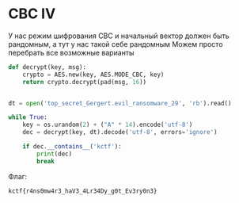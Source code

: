 # CBC IV

У нас режим шифрования CBC и начальный вектор должен быть рандомным, а тут у нас такой себе рандомным
Можем просто перебрать все возможные варианты

```Python
def decrypt(key, msg):
    crypto = AES.new(key, AES.MODE_CBC, key)
    return crypto.decrypt(pad(msg, 16))


dt = open('top_secret_Gergert.evil_ransomware_29', 'rb').read()

while True:
    key = os.urandom(2) + ("A" * 14).encode('utf-8')
    dec = decrypt(key, dt).decode('utf-8', errors='ignore')

    if dec.__contains__('kctf'):
        print(dec)
        break
```

Флаг: 
```
kctf{r4ns0mw4r3_haV3_4Lr34Dy_g0t_Ev3ry0n3}
```
